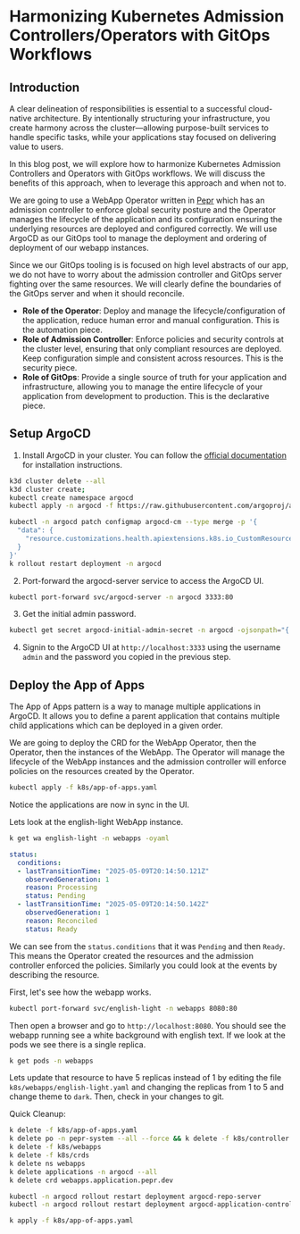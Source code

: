 # Harmonizing Kubernetes Admission Controllers/Operators with GitOps Workflows

## Introduction

A clear delineation of responsibilities is essential to a successful cloud-native architecture. By intentionally structuring your infrastructure, you create harmony across the cluster—allowing purpose-built services to handle specific tasks, while your applications stay focused on delivering value to users.

In this blog post, we will explore how to harmonize Kubernetes Admission Controllers and Operators with GitOps workflows. We will discuss the benefits of this approach, when to leverage this approach and when not to.

We are going to use a WebApp Operator written in [Pepr](https://github.com/defenseunicorns/pepr) which has an admission controller to enforce global security posture and the Operator manages the lifecycle of the application and its configuration ensuring the underlying resources are deployed and configured correctly. We will use ArgoCD as our GitOps tool to manage the deployment and ordering of deployment of our webapp instances.

Since we our GitOps tooling is is focused on high level abstracts of our app, we do not have to worry about the admission controller and GitOps server fighting over the same resources. We will clearly define the boundaries of the GitOps server and when it should reconcile.

- **Role of the Operator**: Deploy and manage the lifecycle/configuration of the application, reduce human error and manual configuration. This is the automation piece. 
- **Role of Admission Controller**: Enforce policies and security controls at the cluster level, ensuring that only compliant resources are deployed. Keep configuration simple and consistent across resources. This is the security piece.
- **Role of GitOps**: Provide a single source of truth for your application and infrastructure, allowing you to manage the entire lifecycle of your application from development to production. This is the declarative piece.

## Setup ArgoCD

1. Install ArgoCD in your cluster. You can follow the [official documentation](https://argo-cd.readthedocs.io/en/stable/getting_started/) for installation instructions.

```bash
k3d cluster delete --all
k3d cluster create; 
kubectl create namespace argocd
kubectl apply -n argocd -f https://raw.githubusercontent.com/argoproj/argo-cd/stable/manifests/install.yaml

kubectl -n argocd patch configmap argocd-cm --type merge -p '{
  "data": {
    "resource.customizations.health.apiextensions.k8s.io_CustomResourceDefinition": "hs = {}\nif obj.status ~= nil and obj.status.conditions ~= nil then\n  for _, condition in ipairs(obj.status.conditions) do\n    if condition.type == \"Established\" and condition.status == \"True\" then\n      hs.status = \"Healthy\"\n      hs.message = \"CRD is established\"\n      return hs\n    end\n  end\nend\nhs.status = \"Progressing\"\nhs.message = \"Waiting for CRD to be established\"\nreturn hs"
  }
}'
k rollout restart deployment -n argocd
```

2. Port-forward the argocd-server service to access the ArgoCD UI.

```bash
kubectl port-forward svc/argocd-server -n argocd 3333:80 
```

3. Get the initial admin password.

```bash
kubectl get secret argocd-initial-admin-secret -n argocd -ojsonpath="{.data.password}" | base64 -d | pbcopy
```

4. Signin  to the ArgoCD UI at `http://localhost:3333` using the username `admin` and the password you copied in the previous step.


## Deploy the App of Apps

The App of Apps pattern is a way to manage multiple applications in ArgoCD. It allows you to define a parent application that contains multiple child applications which can be deployed in a given order.

We are going to deploy the CRD for the WebApp Operator, then the Operator, then the instances of the WebApp. The Operator will manage the lifecycle of the WebApp instances and the admission controller will enforce policies on the resources created by the Operator.

```bash
kubectl apply -f k8s/app-of-apps.yaml 
```

Notice the applications are now in sync in the UI. 

Lets look at the english-light WebApp instance. 

```bash
k get wa english-light -n webapps -oyaml
```


```yaml
status:
  conditions:
  - lastTransitionTime: "2025-05-09T20:14:50.121Z"
    observedGeneration: 1
    reason: Processing
    status: Pending
  - lastTransitionTime: "2025-05-09T20:14:50.142Z"
    observedGeneration: 1
    reason: Reconciled
    status: Ready
```


We can see from the `status.conditions` that it was `Pending` and then `Ready`. This means the Operator created the resources and the admission controller enforced the policies. Similarly you could look at the events by describing the resource.

First, let's see how the webapp works.

```bash
kubectl port-forward svc/english-light -n webapps 8080:80
```

Then open a browser and go to `http://localhost:8080`. You should see the webapp running see a white background with english text. If we look at the pods we see there is a single replica.

```bash
k get pods -n webapps
```

Lets update that resource to have 5 replicas instead of 1 by editing the file `k8s/webapps/english-light.yaml` and changing the replicas from 1 to 5 and change theme to `dark`. Then, check in your changes to git. 


Quick Cleanup:
```bash
k delete -f k8s/app-of-apps.yaml   
k delete po -n pepr-system --all --force && k delete -f k8s/controller
k delete -f k8s/webapps 
k delete -f k8s/crds
k delete ns webapps 
k delete applications -n argocd --all
k delete crd webapps.application.pepr.dev 

kubectl -n argocd rollout restart deployment argocd-repo-server
kubectl -n argocd rollout restart deployment argocd-application-controller

k apply -f k8s/app-of-apps.yaml 
```
